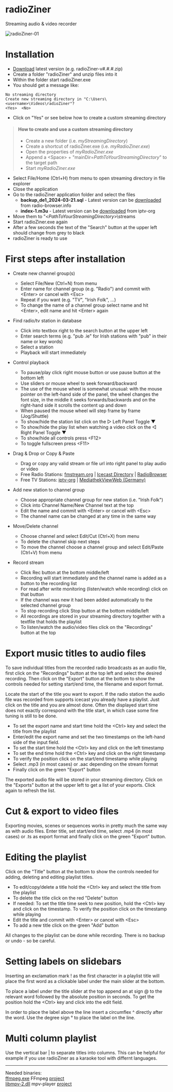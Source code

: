 ﻿# radioZiner
Streaming audio & video recorder

![radioZiner-01](https://github.com/user-attachments/assets/0515a02e-0fe9-430b-8b56-72bc49409164)


# Installation

* [Download](https://github.com/eZiner/radioZiner/releases/) latest version (e.g. radioZiner-v#.#.#.zip)
* Create a folder "radioZiner" and unzip files into it
* Within the folder start radioZiner.exe
* You should get a message like:

```
No streaming directory
Create new streaming directory in "C:\Users\<username>\Videos\radioZiner"?
<Yes>  <No>
```

* Click on "Yes" or see below how to create a custom streaming directory

> #### How to create and use a custom streaming directory
>* Create a new folder (i.e. *myStreamingDirectory*)
>* Create a shortcut of radioZiner.exe (i.e. *myRadioZiner.exe*)
>* Open the properties of *myRadioZiner.exe*
>* Append a \<Space\> + "mainDir=*PathToYourStreamingDirectory*" to the target path
>* Start *myRadioZiner.exe*

* Select File/Home (Ctrl+H) from menu to open streaming directory in file explorer
* Close the application
* Go to the radioZiner application folder and select the files
    * **backup_de1_2024-03-21.sql** - Latest version can be [downloaded](https://backups.radio-browser.info/latest.sql.gz) from radio-browser.info
    * **index-1.m3u** - Latest version can be [downloaded](https://iptv-org.github.io/iptv/index.m3u) from iptv-org
* Move them to "\<*PathToYourStreamingDirectory*\>\\streams
* Start radioZiner.exe again
* After a few seconds the text of the "Search" button at the upper left should change from grey to black
* radioZiner is ready to use

# First steps after installation

* Create new channel group(s)
    * Select File/New (Ctrl+N) from menu
    * Enter name for channel group (e.g. "Radio") and commit with \<Enter\> or cancel with \<Esc\>
    * Repeat if you want (e.g. "TV", "Irish Folk", ...)
    * To change the name of a channel group select name and hit \<Enter\>, edit name and hit \<Enter\> again
  
* Find radio/tv station in database
    * Click into textbox right to the search button at the upper left
    * Enter search terms (e.g. "pub .ie" for Irish stations with "pub" in their name or key words)
    * Select a station 
    * Playback will start immediately
 
* Control playback
    * To pause/play click right mouse button or use pause button at the bottom left
    * Use sliders or mouse wheel to seek forward/backward
    * The use of the mouse wheel is somewhat unusual: with the mouse pointer on the left-hand side of the panel, the wheel changes the font size, in the middle it seeks forwards/backwards and on the right-hand side it scrolls the content up and down
    * When paused the mouse wheel will step frame by frame (Jog/Shuttle)
    * To show/hide the station list click on the ▷ Left Panel Toggle ▼
    * To show/hide the play list when watching a video click on the ◁ Right Panel Toggle ▼ 
    * To show/hide all controls press \<F12\>
    * To toggle fullscreen press \<F11\>

* Drag & Drop or Copy & Paste
    * Drag or copy any valid stream or file url into right panel to play audio or video
    * Free Radio Stations: [fmstream.org](http://fmstream.org/) | [Icecast Directory](http://dir.xiph.org/) | [RadioBrowser](https://www.radio-browser.info/)
    * Free TV Stations: [iptv-org](https://iptv-org.github.io/) | [MediathekViewWeb (Germany)](https://mediathekviewweb.de/)

* Add new station to channel group
    * Choose appropriate channel group for new station (i.e. "Irish Folk")
    * Click into Channel Name/New Channel text at the top
    * Edit the name and commit with \<Enter\> or cancel with \<Esc\>
    * The channel name can be changed at any time in the same way
 
* Move/Delete channel
    * Choose channel and select Edit/Cut (Ctrl+X) from menu
    * To delete the channel skip next steps
    * To move the channel choose a channel group and select Edit/Paste (Ctrl+V) from menu
  
* Record stream
    * Click Rec button at the bottom middle/left
    * Recording will start immediately and the channel name is added as a button to the recording list
    * For read after write monitoring (listen/watch while recording) click on that button
    * If the channel was new it had been added automatically to the selected channel group
    * To stop recording click Stop button at the bottom middle/left
    * All recordings are stored in your streaming directory together with a textfile that holds the playlist
    * To listen/watch the audio/video files click on the "Recordings" button at the top


# Export music titles to audio files

To save individual titles from the recorded radio broadcasts as an audio file, first click on the "Recordings" button at the top left and select the desired recording. Then click on the "Export" button at the bottom to show the controls needed for setting start/end time, the filename and export format.

Locate the start of the title you want to export. If the radio station the audio file was recorded from supports icecast you already have a playlist. Just click on the title and you are almost done. Often the displayed start time does not exactly correspond with the title start, in which case some fine tuning is still to be done.

* To set the export name and start time hold the \<Ctrl\> key and select the title from the playlist
* Enter/edit the export name and set the two timestamps on the left-hand side of the input field.
* To set the start time hold the \<Ctrl\> key and click on the left timestamp
* To set the end time hold the \<Ctrl\> key and click on the right timestamp
* To verify the position click on the start/end timestamp while playing
* Select .mp3 (in most cases) or .aac depending on the stream format
* Finally click on the green "Export" button

The exported audio file will be stored in your streaming directory. Click on the "Exports" button at the upper left to get a list of your exports. Click again to refresh the list.

# Cut & export to video files

Exporting movies, scenes or sequences works in pretty much the same way as with audio files. Enter title, set start/end time, select .mp4 (in most cases) or .ts as export  format and finally click on the green "Export" button.

# Editing the playlist
Click on the "Title" button at the bottom to show the controls needed for adding, deleting and editing playlist titles.

* To edit/copy/delete a title hold the \<Ctrl\> key and select the title from the playlist
* To delete the title click on the red "Delete" button
* If needed: To set the title time seek to new position, hold the \<Ctrl\> key and click on the timestamp. To verify the position click on the timestamp while playing
* Edit the title and commit with \<Enter\> or cancel with \<Esc\>
* To add a new title click on the green "Add" button

All changes to the playlist can be done while recording. There is no backup or undo - so be careful.

# Setting labels on slidebars

Inserting an exclamation mark ! as the first character in a playlist title will place the first word as a clickable label under the main slider at the bottom.

To place a label under the title slider at the top append an at sign @ to the relevant word followed by the absolute position in seconds. To get the position hold the \<Ctrl\> key and click into the edit field.

In order to place the label above the line insert a circumflex \^ directly after the word. Use the degree sign ° to place the label on the line.

# Multi column playlist

Use the vertical bar | to separate titles into columns. This can be helpful for example if you use radioZiner as a karaoke tool with differnt languages.

---

Needed binaries:<br>
[ffmpeg.exe](https://www.ffmpeg.org/download.html) FFmpeg [project](https://www.ffmpeg.org/)<br>
[libmpv-2.dll](https://sourceforge.net/projects/mpv-player-windows/files/libmpv/) mpv-player [project](https://github.com/mpv-player/mpv)<br>

